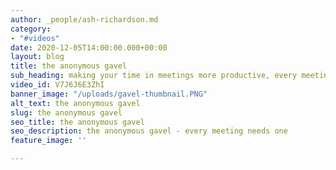 ```yaml
---
author: _people/ash-richardson.md
category:
- "#videos"
date: 2020-12-05T14:00:00.000+00:00
layout: blog
title: the anonymous gavel
sub_heading: making your time in meetings more productive, every meeting needs one
video_id: V7J6J6E3ZhI
banner_image: "/uploads/gavel-thumbnail.PNG"
alt_text: the anonymous gavel
slug: the anonymous gavel
seo_title: the anonymous gavel
seo_description: the anonymous gavel - every meeting needs one
feature_image: ''

---
```

